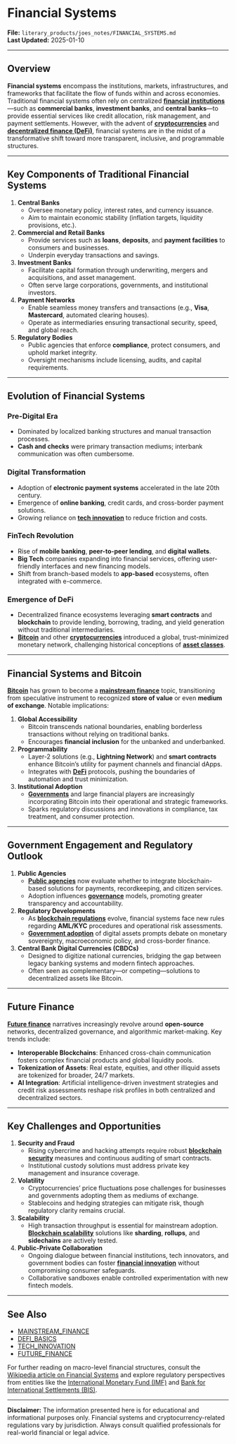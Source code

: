 # Financial Systems

**File:** `literary_products/joes_notes/FINANCIAL_SYSTEMS.md`\
**Last Updated:** 2025-01-10

***

## Overview

**Financial systems** encompass the institutions, markets, infrastructures, and frameworks that facilitate the flow of funds within and across economies. Traditional financial systems often rely on centralized [**financial institutions**](financial_institutions.md)—such as **commercial banks**, **investment banks**, and **central banks**—to provide essential services like credit allocation, risk management, and payment settlements. However, with the advent of [**cryptocurrencies**](../CRYPTO/CRYPTOCURRENCIES.MD) and [**decentralized finance (DeFi)**](../DEFI_BASICS.md), financial systems are in the midst of a transformative shift toward more transparent, inclusive, and programmable structures.

***

## Key Components of Traditional Financial Systems

1. **Central Banks**
   * Oversee monetary policy, interest rates, and currency issuance.
   * Aim to maintain economic stability (inflation targets, liquidity provisions, etc.).
2. **Commercial and Retail Banks**
   * Provide services such as **loans**, **deposits**, and **payment facilities** to consumers and businesses.
   * Underpin everyday transactions and savings.
3. **Investment Banks**
   * Facilitate capital formation through underwriting, mergers and acquisitions, and asset management.
   * Often serve large corporations, governments, and institutional investors.
4. **Payment Networks**
   * Enable seamless money transfers and transactions (e.g., **Visa**, **Mastercard**, automated clearing houses).
   * Operate as intermediaries ensuring transactional security, speed, and global reach.
5. **Regulatory Bodies**
   * Public agencies that enforce **compliance**, protect consumers, and uphold market integrity.
   * Oversight mechanisms include licensing, audits, and capital requirements.

***

## Evolution of Financial Systems

### Pre-Digital Era

* Dominated by localized banking structures and manual transaction processes.
* **Cash and checks** were primary transaction mediums; interbank communication was often cumbersome.

### Digital Transformation

* Adoption of **electronic payment systems** accelerated in the late 20th century.
* Emergence of **online banking**, credit cards, and cross-border payment solutions.
* Growing reliance on [**tech innovation**](tech_innovation.md) to reduce friction and costs.

### FinTech Revolution

* Rise of **mobile banking**, **peer-to-peer lending**, and **digital wallets**.
* **Big Tech** companies expanding into financial services, offering user-friendly interfaces and new financing models.
* Shift from branch-based models to **app-based** ecosystems, often integrated with e-commerce.

### Emergence of DeFi

* Decentralized finance ecosystems leveraging **smart contracts** and **blockchain** to provide lending, borrowing, trading, and yield generation without traditional intermediaries.
* [**Bitcoin**](../CRYPTO/CRYPTO_ECONOMICS/bitcoin.md) and other [**cryptocurrencies**](../CRYPTO/CRYPTOCURRENCIES.MD) introduced a global, trust-minimized monetary network, challenging historical conceptions of [**asset classes**](../CRYPTO/asset_classes.mdmd).

***

## Financial Systems and Bitcoin

[**Bitcoin**](../crypto_economics/bitcoin_basics.md) has grown to become a [**mainstream finance**](../MAINSTREAM_FINANCE.md) topic, transitioning from speculative instrument to recognized **store of value** or even **medium of exchange**. Notable implications:

1. **Global Accessibility**
   * Bitcoin transcends national boundaries, enabling borderless transactions without relying on traditional banks.
   * Encourages **financial inclusion** for the unbanked and underbanked.
2. **Programmability**
   * Layer-2 solutions (e.g., **Lightning Network**) and **smart contracts** enhance Bitcoin’s utility for payment channels and financial dApps.
   * Integrates with [**DeFi**](../DEFI_BASICS.md) protocols, pushing the boundaries of automation and trust minimization.
3. **Institutional Adoption**
   * [**Governments**](../misc/government_adoption.md) and large financial players are increasingly incorporating Bitcoin into their operational and strategic frameworks.
   * Sparks regulatory discussions and innovations in compliance, tax treatment, and consumer protection.

***

## Government Engagement and Regulatory Outlook

1. **Public Agencies**
   * [**Public agencies**](../misc/public_agencies.md) now evaluate whether to integrate blockchain-based solutions for payments, recordkeeping, and citizen services.
   * Adoption influences [**governance**](../AI/governance_models.md) models, promoting greater transparency and accountability.
2. **Regulatory Developments**
   * As [**blockchain regulations**](../BLOCKCHAIN_REGULATIONS.md) evolve, financial systems face new rules regarding **AML/KYC** procedures and operational risk assessments.
   * [**Government adoption**](../misc/government_adoption.md) of digital assets prompts debate on monetary sovereignty, macroeconomic policy, and cross-border finance.
3. **Central Bank Digital Currencies (CBDCs)**
   * Designed to digitize national currencies, bridging the gap between legacy banking systems and modern fintech approaches.
   * Often seen as complementary—or competing—solutions to decentralized assets like Bitcoin.

***

## Future Finance

[**Future finance**](../FUTURE_FINANCE.md) narratives increasingly revolve around **open-source** networks, decentralized governance, and algorithmic market-making. Key trends include:

* **Interoperable Blockchains**: Enhanced cross-chain communication fosters complex financial products and global liquidity pools.
* **Tokenization of Assets**: Real estate, equities, and other illiquid assets are tokenized for broader, 24/7 markets.
* **AI Integration**: Artificial intelligence-driven investment strategies and credit risk assessments reshape risk profiles in both centralized and decentralized sectors.

***

## Key Challenges and Opportunities

1. **Security and Fraud**
   * Rising cybercrime and hacking attempts require robust [**blockchain security**](../BLOCKCHAIN_SECURITY.md) measures and continuous auditing of smart contracts.
   * Institutional custody solutions must address private key management and insurance coverage.
2. **Volatility**
   * Cryptocurrencies’ price fluctuations pose challenges for businesses and governments adopting them as mediums of exchange.
   * Stablecoins and hedging strategies can mitigate risk, though regulatory clarity remains crucial.
3. **Scalability**
   * High transaction throughput is essential for mainstream adoption. [**Blockchain scalability**](../BLOCKCHAIN_SCALABILITY.md) solutions like **sharding**, **rollups**, and **sidechains** are actively tested.
4. **Public-Private Collaboration**
   * Ongoing dialogue between financial institutions, tech innovators, and government bodies can foster [**financial innovation**](financial_innovation.md) without compromising consumer safeguards.
   * Collaborative sandboxes enable controlled experimentation with new fintech models.

***

## See Also

* [MAINSTREAM\_FINANCE](../MAINSTREAM_FINANCE.md)
* [DEFI\_BASICS](../DEFI_BASICS.md)
* [TECH\_INNOVATION](tech_innovation.md)
* [FUTURE\_FINANCE](../FUTURE_FINANCE.md)

For further reading on macro-level financial structures, consult the [Wikipedia article on Financial Systems](https://en.wikipedia.org/wiki/Financial_system) and explore regulatory perspectives from entities like the [International Monetary Fund (IMF)](https://www.imf.org/) and [Bank for International Settlements (BIS)](https://www.bis.org/).

***

**Disclaimer:** The information presented here is for educational and informational purposes only. Financial systems and cryptocurrency-related regulations vary by jurisdiction. Always consult qualified professionals for real-world financial or legal advice.
